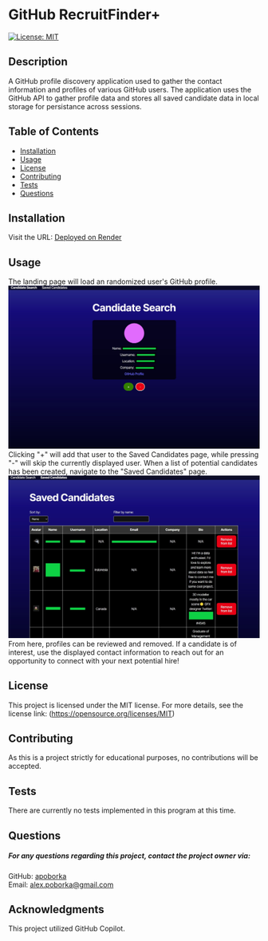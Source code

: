 
# GitHub RecruitFinder+
[![License: MIT](https://img.shields.io/badge/License-MIT-yellow.svg)](https://opensource.org/licenses/MIT)

## Description
A GitHub profile discovery application used to gather the contact information and profiles of various GitHub users. The application uses the GitHub API to gather profile data and stores all saved candidate data in local storage for persistance across sessions.


## Table of Contents
- [Installation](#installation)
- [Usage](#usage)
- [License](#license)
- [Contributing](#contributing)
- [Tests](#tests)
- [Questions](#questions)

## Installation
Visit the URL:
[Deployed on Render](https://recruit-finder.onrender.com/)



## Usage
The landing page will load an randomized user's GitHub profile.
![Candidate Search page](src/assets/CandidateSearch.jpg)
Clicking "+" will add that user to the Saved Candidates page, while pressing "-" will skip the currently displayed user.
When a list of potential candidates has been created, navigate to the "Saved Candidates" page.
![Saved Candidates page](src/assets/SavedCandidates.jpg)
From here, profiles can be reviewed and removed.
If a candidate is of interest, use the displayed contact information to reach out for an opportunity to connect with your next potential hire!


## License
This project is licensed under the MIT license. For more details, see the license link: (https://opensource.org/licenses/MIT)

## Contributing
As this is a project strictly for educational purposes, no contributions will be accepted.

## Tests
There are currently no tests implemented in this program at this time.

## Questions
##### For any questions regarding this project, contact the project owner via: 
GitHub: [apoborka](https://github.com/apoborka)\
Email: alex.poborka@gmail.com

## Acknowledgments
This project utilized GitHub Copilot.